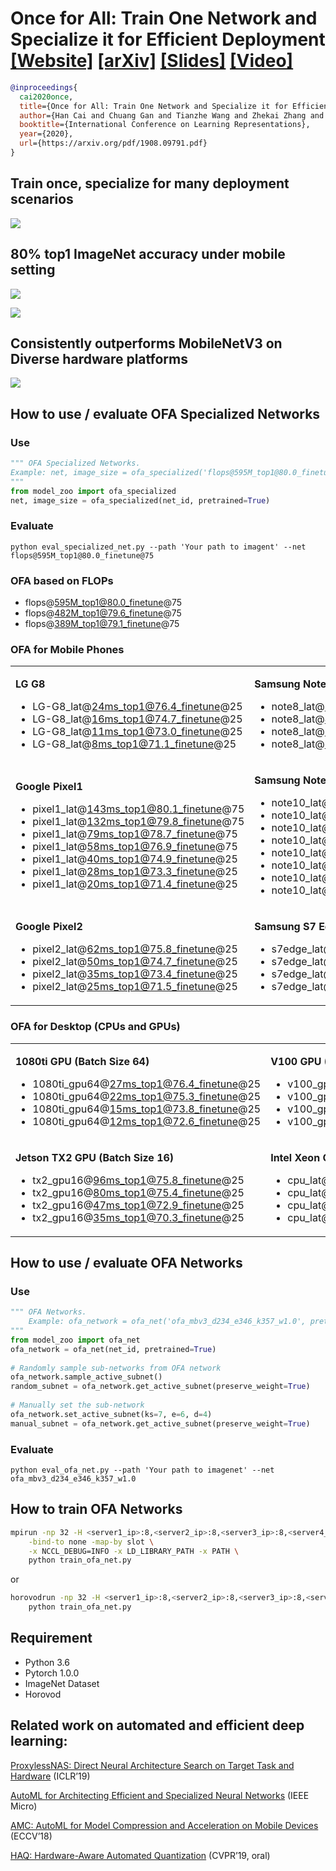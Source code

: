 # Once for All: Train One Network and Specialize it for Efficient Deployment [[Website]](https://ofa.mit.edu/) [[arXiv]](https://arxiv.org/abs/1908.09791) [[Slides]](https://hanlab.mit.edu/files/OnceForAll/OFA%20Slides.pdf) [[Video]](https://youtu.be/a_OeT8MXzWI)
```BibTex
@inproceedings{
  cai2020once,
  title={Once for All: Train One Network and Specialize it for Efficient Deployment},
  author={Han Cai and Chuang Gan and Tianzhe Wang and Zhekai Zhang and Song Han},
  booktitle={International Conference on Learning Representations},
  year={2020},
  url={https://arxiv.org/pdf/1908.09791.pdf}
}
```

## Train once, specialize for many deployment scenarios
![](figures/overview.png)

## 80% top1 ImageNet accuracy under mobile setting
![](figures/cnn_imagenet.png)

![](figures/imagenet_80_acc.png)

## Consistently outperforms MobileNetV3 on Diverse hardware platforms
![](figures/diverse_hardware.png)

## How to use / evaluate **OFA Specialized Networks**
### Use
```python
""" OFA Specialized Networks.
Example: net, image_size = ofa_specialized('flops@595M_top1@80.0_finetune@75', pretrained=True)
""" 
from model_zoo import ofa_specialized
net, image_size = ofa_specialized(net_id, pretrained=True)
```

### Evaluate

`python eval_specialized_net.py --path 'Your path to imagent' --net flops@595M_top1@80.0_finetune@75 `


### OFA based on FLOPs

* flops@595M_top1@80.0_finetune@75
* flops@482M_top1@79.6_finetune@75
* flops@389M_top1@79.1_finetune@75

### OFA for Mobile Phones

<table align="center">
<tr>
<td>

**LG G8**

* LG-G8_lat@24ms_top1@76.4_finetune@25
* LG-G8_lat@16ms_top1@74.7_finetune@25
* LG-G8_lat@11ms_top1@73.0_finetune@25
* LG-G8_lat@8ms_top1@71.1_finetune@25


</td>
<td>

**Samsung Note8**
* note8_lat@65ms_top1@76.1_finetune@25
* note8_lat@49ms_top1@74.9_finetune@25
* note8_lat@31ms_top1@72.8_finetune@25
* note8_lat@22ms_top1@70.4_finetune@25
</td>
</tr>
<tr>
<td>

**Google Pixel1**

* pixel1_lat@143ms_top1@80.1_finetune@75
* pixel1_lat@132ms_top1@79.8_finetune@75
* pixel1_lat@79ms_top1@78.7_finetune@75
* pixel1_lat@58ms_top1@76.9_finetune@75
* pixel1_lat@40ms_top1@74.9_finetune@25
* pixel1_lat@28ms_top1@73.3_finetune@25
* pixel1_lat@20ms_top1@71.4_finetune@25


</td>
<td>

**Samsung Note10**

* note10_lat@64ms_top1@80.2_finetune@75
* note10_lat@50ms_top1@79.7_finetune@75
* note10_lat@41ms_top1@79.3_finetune@75
* note10_lat@30ms_top1@78.4_finetune@75
* note10_lat@22ms_top1@76.6_finetune@25
* note10_lat@16ms_top1@75.5_finetune@25
* note10_lat@11ms_top1@73.6_finetune@25
* note10_lat@8ms_top1@71.4_finetune@25

</td>
</tr>

<tr>
<td>

**Google Pixel2**

* pixel2_lat@62ms_top1@75.8_finetune@25
* pixel2_lat@50ms_top1@74.7_finetune@25
* pixel2_lat@35ms_top1@73.4_finetune@25
* pixel2_lat@25ms_top1@71.5_finetune@25


</td>
<td>

**Samsung S7 Edge**

* s7edge_lat@88ms_top1@76.3_finetune@25
* s7edge_lat@58ms_top1@74.7_finetune@25
* s7edge_lat@41ms_top1@73.1_finetune@25
* s7edge_lat@29ms_top1@70.5_finetune@25 

</td>
</tr>
</table>

### OFA for Desktop (CPUs and GPUs)


<table align="center">
<tr>
<td>

**1080ti GPU (Batch Size 64)**

* 1080ti_gpu64@27ms_top1@76.4_finetune@25
* 1080ti_gpu64@22ms_top1@75.3_finetune@25
* 1080ti_gpu64@15ms_top1@73.8_finetune@25
* 1080ti_gpu64@12ms_top1@72.6_finetune@25

</td>
<td>



**V100 GPU (Batch Size 64)**
* v100_gpu64@11ms_top1@76.1_finetune@25
* v100_gpu64@9ms_top1@75.3_finetune@25
* v100_gpu64@6ms_top1@73.0_finetune@25
* v100_gpu64@5ms_top1@71.6_finetune@25

</td>
</tr>

<tr>
<td>


**Jetson TX2 GPU (Batch Size 16)**

* tx2_gpu16@96ms_top1@75.8_finetune@25
* tx2_gpu16@80ms_top1@75.4_finetune@25
* tx2_gpu16@47ms_top1@72.9_finetune@25
* tx2_gpu16@35ms_top1@70.3_finetune@25

</td>
<td>


**Intel Xeon CPU with MKL-DNN (Batch Size 1)**

* cpu_lat@17ms_top1@75.7_finetune@25
* cpu_lat@15ms_top1@74.6_finetune@25
* cpu_lat@11ms_top1@72.0_finetune@25
* cpu_lat@10ms_top1@71.1_finetune@25

</td>
</tr>

</table>

## How to use / evaluate **OFA Networks**
### Use
```python
""" OFA Networks.
    Example: ofa_network = ofa_net('ofa_mbv3_d234_e346_k357_w1.0', pretrained=True)
""" 
from model_zoo import ofa_net
ofa_network = ofa_net(net_id, pretrained=True)
    
# Randomly sample sub-networks from OFA network
ofa_network.sample_active_subnet()
random_subnet = ofa_network.get_active_subnet(preserve_weight=True)
    
# Manually set the sub-network
ofa_network.set_active_subnet(ks=7, e=6, d=4)
manual_subnet = ofa_network.get_active_subnet(preserve_weight=True)
```
### Evaluate

`python eval_ofa_net.py --path 'Your path to imagenet' --net ofa_mbv3_d234_e346_k357_w1.0 `

## How to train **OFA Networks**
```bash
mpirun -np 32 -H <server1_ip>:8,<server2_ip>:8,<server3_ip>:8,<server4_ip>:8 \
    -bind-to none -map-by slot \
    -x NCCL_DEBUG=INFO -x LD_LIBRARY_PATH -x PATH \
    python train_ofa_net.py
```
or 
```bash
horovodrun -np 32 -H <server1_ip>:8,<server2_ip>:8,<server3_ip>:8,<server4_ip>:8 \
    python train_ofa_net.py
```

## Requirement
* Python 3.6
* Pytorch 1.0.0
* ImageNet Dataset 
* Horovod

## Related work on automated and efficient deep learning:
[ProxylessNAS: Direct Neural Architecture Search on Target Task and Hardware](https://arxiv.org/pdf/1812.00332.pdf) (ICLR’19)

[AutoML for Architecting Efficient and Specialized Neural Networks](https://ieeexplore.ieee.org/abstract/document/8897011) (IEEE Micro)

[AMC: AutoML for Model Compression and Acceleration on Mobile Devices](https://arxiv.org/pdf/1802.03494.pdf) (ECCV’18)

[HAQ: Hardware-Aware Automated Quantization](https://arxiv.org/pdf/1811.08886.pdf)  (CVPR’19, oral)

